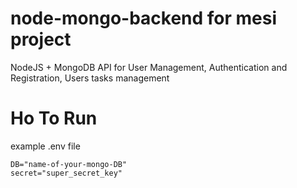 # node-mongo-backend for mesi project

NodeJS + MongoDB API for User Management, Authentication and Registration, Users tasks management

# Ho To Run
example .env file

```shell
DB="name-of-your-mongo-DB"
secret="super_secret_key"
```